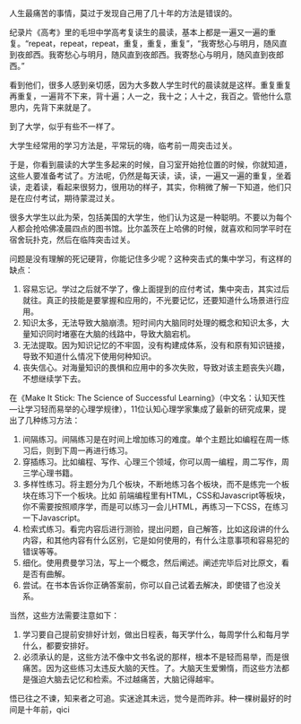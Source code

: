 


人生最痛苦的事情，莫过于发现自己用了几十年的方法是错误的。

纪录片《高考》里的毛坦中学高考复读生的晨读，基本上都是一遍又一遍的重复。“repeat，repeat，repeat，重复，重复，重复”，“我寄愁心与明月，随风直到夜郎西。我寄愁心与明月，随风直到夜郎西。我寄愁心与明月，随风直到夜郎西。”

看到他们，很多人感到亲切感，因为大多数人学生时代的晨读就是这样。重复重复再重复，一遍背不下来，背十遍；人一之，我十之；人十之，我百之。管他什么意思内，先背下来就是了。

到了大学，似乎有些不一样了。

大学生经常用的学习方法是，平常玩的嗨，临考前一周突击过关。

于是，你看到晨读的大学生多起来的时候，自习室开始抢位置的时候，你就知道，这些人要准备考试了。方法呢，仍然是每天读，读，读，一遍又一遍的重复，坐着读，走着读，看起来很努力，很用功的样子，其实，你稍微了解一下知道，他们只是在应付考试，期待蒙混过关。

很多大学生以此为荣，包括美国的大学生，他们认为这是一种聪明。不要以为每个人都会抢哈佛凌晨四点的图书馆。比尔盖茨在上哈佛的时候，就喜欢和同学平时在宿舍玩扑克，然后在临阵突击过关。

问题是没有理解的死记硬背，你能记住多少呢？这种突击式的集中学习，有这样的缺点：

1. 容易忘记。学过之后就不学了，像上面提到的应付考试，集中突击，其实过后就往。真正的技能是要掌握和应用的，不光要记忆，还要知道什么场景进行应用。
2. 知识太多，无法导致大脑崩溃。短时间内大脑同时处理的概念和知识太多，大量知识同时堵塞在大脑的线路中，导致大脑宕机。
3. 无法提取。因为知识记忆的不牢固，没有构建成体系，没有和原有知识链接，导致不知道什么情况下使用何种知识。
4. 丧失信心。对海量知识的畏惧和应用中的多次失败，导致对该主题丧失兴趣，不想继续学下去。

在《Make It Stick: The Science of Successful Learning》（中文名：认知天性—让学习轻而易举的心理学规律），11位认知心理学家集成了最新的研究成果，提出了几种练习方法：

1. 间隔练习。间隔练习是在时间上增加练习的难度。单个主题比如编程在周一练习后，则到下周一再进行练习。
2. 穿插练习。比如编程、写作、心理三个领域，你可以周一编程，周二写作，周三学心理书籍。
3. 多样性练习。将主题分为几个板块，不断地练习各个板块，而不是练完一个板块在练习下一个板块。比如 前端编程里有HTML，CSS和Javascript等板块，你不需要按照顺序学，而是可以练习一会儿HTML，再练习一下CSS，在练习一下Javascript。
4. 检索式练习。看完内容后进行测验，提出问题，自己解答，比如这段讲的什么内容，和其他内容有什么区别，它是如何使用的，有什么注意事项和容易犯的错误等等。
5. 细化。使用费曼学习法，写上一个概念，然后阐述。阐述完毕后对比原文，看是否有曲解。
6. 尝试。在书本告诉你正确答案前，你可以自己试着去解决，即使错了也没关系。

当然，这些方法需要注意如下：

1. 学习要自己提前安排好计划，做出日程表，每天学什么，每周学什么和每月学什么，都要安排好。
2. 必须承认的是，这些方法不像中文书名说的那样，根本不是轻而易举，而是很痛苦。因为这些练习太违反大脑的天性。了。大脑天生爱懒惰，而这些方法都是强迫大脑去记忆和检索。不过越痛苦，大脑记得越牢。

悟已往之不谏，知来者之可追。实迷途其未远，觉今是而昨非。种一棵树最好的时间是十年前，qici
<!--stackedit_data:
eyJoaXN0b3J5IjpbOTAyNzIwNTc3LC05MDM0MjI4OTRdfQ==
-->